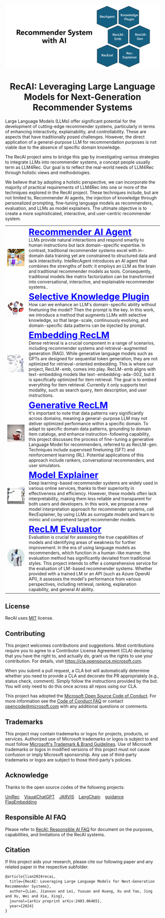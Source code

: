 <div align="center">

<img src="./assets/logo.png" alt="Recommender System with AI"/>

</div>

<div align="center">

# RecAI: Leveraging Large Language Models for Next-Generation Recommender Systems

</div>

Large Language Models (LLMs) offer significant potential for the development of cutting-edge recommender systems, particularly in terms of enhancing interactivity, explainability, and controllability. These are aspects that have traditionally posed challenges. However, the direct application of a general-purpose LLM for recommendation purposes is not viable due to the absence of specific domain knowledge.

The RecAI project aims to bridge this gap by investigating various strategies to integrate LLMs into recommender systems, a concept people usually term as LLM4Rec. Our goal is to reflect the real-world needs of LLM4Rec through holistic views and methodologies.

We believe that by adopting a holistic perspective, we can incorporate the majority of practical requirements of LLM4Rec into one or more of the techniques explored in the RecAI project. These techniques include, but are not limited to, Recommender AI agents, the injection of knowledge through personalized prompting, fine-tuning language models as recommenders, evaluation, and LLMs as model explainers. The ultimate objective is to create a more sophisticated, interactive, and user-centric recommender system.

<div align="center" style="background-image:url(./assets/background/background.png);background-color:rgba(255, 255, 255, 0.8);background-blend-mode:overlay;background-position:right;background-repeat:no-repeat;background-size:100% 100%;">

<table>  
  <tr>  
    <td> <img src="./assets/recagent.png" alt="Recommender AI agent" /> </td>  
    <td> 
     <strong style="font-size:3vw"> <a href="https://github.com/microsoft/RecAI/blob/main/InteRecAgent/README.md" style="color: #0000FF; text-decoration: underline;"> Recommender AI Agent </a> </strong> <br> LLMs provide natural interactions and respond smartly to human instructions but lack domain-specific expertise. In contrast, traditional recommender systems excel with in-domain data training yet are constrained to structured data and lack interactivity. InteRecAgent introduces an AI agent that combines the strengths of both: it employs an LLM as the brain and traditional recommender models as tools. Consequently, traditional models like matrix factorization can be transformed into conversational, interactive, and explainable recommender systems..
     </td>  
  </tr> 

  <tr>  
    <td> <img src="./assets/knowledge-plugin.png" alt="Selective Knowledge Plugin" /> </td>  
    <td> 
     <strong style="font-size:3vw"> <a href="https://github.com/microsoft/RecAI/blob/main/Knowledge_Plugin/README.md" style="color: #0000FF; text-decoration: underline;"> Selective Knowledge Plugin </a></strong> </br>
     How can we enhance an LLM's domain-specific ability without finetuning the model? Then the prompt is the key. In this work, we introduce a method that augments LLMs with selective knowledge, so that large-scale, continuously evolving, and domain-specific data patterns can be injected by prompt. 
     </td>  
  </tr>   

  <tr>  
    <td> <img src="./assets/reclm-emb.png" alt="Embedding RecLM" /> </td>  
    <td> 
     <strong style="font-size:3vw"> <a href="https://github.com/microsoft/RecAI/blob/main/RecLM-emb/README.md" style="color: #0000FF; text-decoration: underline;"> Embedding RecLM </a></strong> </br>
     Dense retrieval is a crucial component in a range of scenarios, including recommender systems and retrieval-augmented generation (RAG). While generative language models such as GPTs are designed for sequential token generation, they are not optimized for retrieval-oriented embedding. This is where our project, RecLM-emb, comes into play. RecLM-emb aligns with text-embedding models like text-embedding-ada-002, but it is specifically optimized for item retrieval. The goal is to embed everything for item retrieval. Currently it only supports text modality, such as search query, item description, and user instructions.
     </td>  
  </tr> 

  <tr>  
    <td> <img src="./assets/reclm-gen.png" alt="Generative RecLM " /> </td>  
    <td> 
     <strong style="font-size:3vw"> <a href="https://github.com/microsoft/RecAI/blob/main/RecLM-gen/README.md" style="color: #0000FF; text-decoration: underline;"> Generative RecLM </a></strong> </br>
  It's important to note that data patterns vary significantly across domains, meaning a general-purpose LLM may not deliver optimized performance within a specific domain. To adapt to specific domain data patterns, grounding to domain item catalogs, and enhance instruction-following capability, this project discusses the process of fine-tuning a generative Language Model for recommenders, referred to as RecLM-gen. Techniques include supervised finetuning (SFT) and reinforcement learning (RL). Potential applications of this approach include rankers, conversational recommenders, and user simulators.
     </td>  
  </tr> 

  <tr>  
    <td> <img src="./assets/recexplainer.png" alt="Recommendation model explainer" /> </td>  
    <td> 
     <strong style="font-size:3vw"> <a href="https://github.com/microsoft/RecAI/blob/main/RecExplainer/README.md" style="color: #0000FF; text-decoration: underline;"> Model Explainer </a></strong> </br>
     Deep learning-based recommender systems are widely used in various online services, thanks to their superiority in effectiveness and efficiency. However, these models often lack interpretability, making them less reliable and transparent for both users and developers. In this work, we propose a new model interpretation approach for recommender systems, call RecExplainer, by using LLMs as surrogate models and learn to mimic and comprehend target recommender models.
     </td>  
  </tr> 

  <tr>  
    <td> <img src="./assets/eval.png" alt="Recommendation Evaluator"/> </td>  
    <td> 
     <strong style="font-size:3vw"> <a href="https://github.com/microsoft/RecAI/blob/main/RecLM-eval/README.md" style="color: #0000FF; text-decoration: underline;"> RecLM Evaluator </a></strong> </br>
Evaluation is crucial for assessing the true capabilities of models and identifying areas of weakness for further improvement. In the era of using language models as recommenders, which function in a human-like manner, the evaluation method has significantly deviated from traditional styles. This project intends to offer a comprehensive service for the evaluation of LM-based recommender systems. Whether provided with a trained LM or an API (such as Azure OpenAI API), it assesses the model's performance from various perspectives, including retrieval, ranking, explanation capability, and general AI ability.
     </td>  
  </tr> 
</table>  
</div>

## License
RecAI uses [MIT](./LICENSE) license. 


## Contributing

This project welcomes contributions and suggestions.  Most contributions require you to agree to a
Contributor License Agreement (CLA) declaring that you have the right to, and actually do, grant us
the rights to use your contribution. For details, visit https://cla.opensource.microsoft.com.

When you submit a pull request, a CLA bot will automatically determine whether you need to provide
a CLA and decorate the PR appropriately (e.g., status check, comment). Simply follow the instructions
provided by the bot. You will only need to do this once across all repos using our CLA.

This project has adopted the [Microsoft Open Source Code of Conduct](https://opensource.microsoft.com/codeofconduct/).
For more information see the [Code of Conduct FAQ](https://opensource.microsoft.com/codeofconduct/faq/) or
contact [opencode@microsoft.com](mailto:opencode@microsoft.com) with any additional questions or comments.

## Trademarks

This project may contain trademarks or logos for projects, products, or services. Authorized use of Microsoft 
trademarks or logos is subject to and must follow 
[Microsoft's Trademark & Brand Guidelines](https://www.microsoft.com/en-us/legal/intellectualproperty/trademarks/usage/general).
Use of Microsoft trademarks or logos in modified versions of this project must not cause confusion or imply Microsoft sponsorship.
Any use of third-party trademarks or logos are subject to those third-party's policies.


## Acknowledge

Thanks to the open source codes of the following projects:

[UniRec](https://github.com/microsoft/UniRec) &#8194;
[VisualChatGPT](https://github.com/microsoft/TaskMatrix/blob/main/visual_chatgpt.py) &#8194;
[JARVIS](https://github.com/microsoft/JARVIS) &#8194;
[LangChain](https://github.com/langchain-ai/langchain) &#8194;
[guidance](https://github.com/microsoft/guidance) &#8194;
[FlagEmbedding](https://github.com/FlagOpen/FlagEmbedding) &#8194;

## Responsible AI FAQ

Please refer to [RecAI: Responsible AI FAQ](./RAI_FAQ.md) for document on the purposes, capabilities, and limitations of the RecAI systems. 



## Citation
If this project aids your research, please cite our following paper and any related paper in the respective subfolder.

```
@article{lian2024recai,
  title={RecAI: Leveraging Large Language Models for Next-Generation Recommender Systems},
  author={Lian, Jianxun and Lei, Yuxuan and Huang, Xu and Yao, Jing and Xu, Wei and Xie, Xing},
  journal={arXiv preprint arXiv:2403.06465},
  year={2024}
}
```
